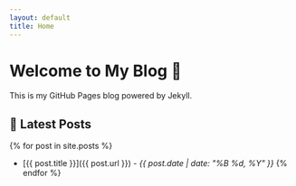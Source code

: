 ```yaml
---
layout: default
title: Home
---
```


# Welcome to My Blog 🎉
This is my GitHub Pages blog powered by Jekyll.

## 📝 Latest Posts

{% for post in site.posts %}
- [{{ post.title }}]({{ post.url }}) - _{{ post.date | date: "%B %d, %Y" }}_
{% endfor %}

